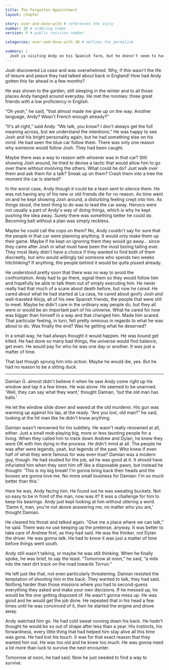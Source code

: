 ```yaml
---
title: The Forgotten Appointment
layout: chapter

story: over-and-done-with # references the story
number: 30 # ordering index
version: 0 # public revision number

categories: over-and-done-with 30 # defines the permalink

summary: |
  Josh is visiting Andy on his Spanish farm, but he doesn't seem to have noticed that someone is following him.
---
```

Josh discovered *La casa* and was overwhelmed. Why, if this wasn't the life of leisure and peace they had talked about back in England! How had Andy gotten this far ahead in a few months?

He was shown to the garden, still sleeping in the winter and to all those places Andy hanged around everyday. He met the roomies: three great friends with a low proficiency in English.

“Oh yeah,” he said, “that almost made me give up on the way. Another language, Andy? Wasn't French enough already?”

“It's all right,” said Andy. “We talk, you know? I don't always get the full meaning across, but we understand the intentions.” He was happy to see Josh and his bright personality again, but he had something else on his mind. He had seen the blue car follow them. There was only one reason why someone would follow Josh. They had been caught.

Maybe there was a way to reason with whoever was in that car? Still showing Josh around, he tried to devise a tactic that would allow him to go over there without involving the others. What could he do? Just walk over them and ask them for a talk? Sneak up on them? Crash them into a tree the moment the car is started?

In the worst case, Andy though it could be a team sent to silence them. He was not having any of his new or old friends die for no reason. As time went on and he kept showing Josh around, a disturbing feeling crept into him. As things stood, the best thing to do was to lead the car away. Heroics were not usually a part of Andy's way of doing things, which is why he kept pushing the idea away. Surely there was something better he could do. Becoming bait without a plan was simply reckless.

Maybe he could call the cops on them? No, Andy couldn't say for sure that the people in that car were planning anything. It would only make them up their game. Maybe if he kept on ignoring them they would go away… since they came after Josh in what must have been the most boring tailing ever. They most likely didn't have a choice if they wanted to find both of them discreetly, but who would willingly tail someone who spends two weeks hitchhiking? If anything, the people behind it would be quite pissed already.

He understood pretty soon that there was no way to avoid the confrontation. Andy had to go there, signal them so they would follow him and hopefully be able to talk them out of simply executing him. He never really had that much of a scare about death before, but now he *cared*. He cared about what he had started at La casa, he cared about goofy Josh and well-traveled Alicja, all of his new Spanish friends, the people that were still to meet. Maybe he didn't care in the ordinary way people do, but they all were or would be an important part of his universe. What he cared for now was bigger than himself in a way and that changed him. Made him scared. That particular feeling, in turn, felt pretty ominous in regards to what he was about to do. Was finally the end? Was he getting what he deserved?

In a small way, he had always thought it would happen. He was bound get killed. He had done so many bad things, the universe would find balance, get even. He would pay for who he was one day or another. It was just a matter of time.

That last though sprung him into action. Maybe he would die, yes. But he had no reason to be a sitting duck.

***

Damian G. almost didn't believe it when he saw Andy come right up his window and tap it a few times. He was alone. He seemed to be unarmed. 'Well, they can say what they want,' thought Damian, 'but the old man has balls.'

He let the window slide down and waved at the old murderer. His gun was warming up against his lap, at the ready. “Are you lost, old man?” he said, looking at the hit man like he didn't know anything.

Damian wasn't renowned for his subtlety. He wasn't really renowned at all, either. Just a small mob playing big, more or less taunting people for a living. When they called him to track down Andrew and Dylan, he knew they were OK with him dying in the process. He didn't mind at all. The people he was after were legends, yeah, but legends of the past. Who knew if even half of what they were famous for was even true? Damian was a modern guy, though. He had studied for the job, ad he was good at it. It should have infuriated him when they sent him off like a disposable pawn, but instead he thought: 'This is my big break! I'm gonna bring back their heads and the bosses are gonna love me. No more small business for Damian: I'm *so much* better than this.'

Here he was, Andy facing him. He found out he was sweating buckets. Not so easy to be in front of the man, now was it? It was a challenge for him to keep his bearings. Andy just kept looking at him without uttering a word. 'Damn it, man, you're not above answering me, no matter who you are,' thought Damian.

He cleared his throat and talked again. “Give me a place where we can talk,” he said. There was no use keeping up the pretense, anyway. It was better to take care of Andrew first, as they had said. He was the thinker, not Dylan the driver. He was gonna talk. He had to know it was just a matter of time before things went south.

Andy still wasn't talking, or maybe he was still thinking. When he finally spoke, he was brief, to say the least. “Tomorrow at noon,” he said, “a mile into the next dirt track on the road towards Torrun.”

He left just like that, not even particularly threatening. Damian resisted the temptation of shooting him in the back. They wanted to talk, they had said. Nothing harder than those missions where you had to second-guess everything they asked and make your own decisions. If he messed up, he would be the one getting disposed of. He wasn't gonna mess up. He was good and he would get the job done. He repeated that in his head a few times until he was convinced of it, then he started the engine and drove away.

Andy watched him go. He had cold sweat running down his back. He hadn't thought he would be so out of shape after less than a year. His instincts, his forwardness, every little thing that had helped him stay alive all this time was gone. He had lost his touch. It was for that exact reason that they wanted him out. He was too old and he knew too much. He was gonna need a lot more than luck to survive the next encounter.

Tomorrow at noon, he had said. Now he just needed to find a way to survive.
